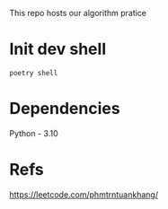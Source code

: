 This repo hosts our algorithm pratice

# Init dev shell

```
poetry shell
```

# Dependencies

Python - 3.10

# Refs

https://leetcode.com/phmtrntuankhang/
